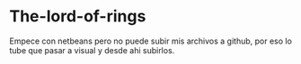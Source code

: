 # The-lord-of-rings


Empece con netbeans pero no puede subir mis archivos a github, por eso lo tube que pasar a visual y desde ahi subirlos.
